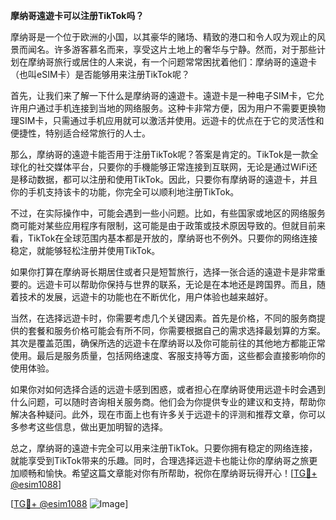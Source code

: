 **摩纳哥遠遊卡可以注册TikTok吗？**

摩纳哥是一个位于欧洲的小国，以其豪华的赌场、精致的港口和令人叹为观止的风景而闻名。许多游客慕名而来，享受这片土地上的奢华与宁静。然而，对于那些计划在摩纳哥旅行或居住的人来说，有一个问题常常困扰着他们：摩纳哥的遠遊卡（也叫eSIM卡）是否能够用来注册TikTok呢？

首先，让我们来了解一下什么是摩纳哥的遠遊卡。遠遊卡是一种电子SIM卡，它允许用户通过手机连接到当地的网络服务。这种卡非常方便，因为用户不需要更换物理SIM卡，只需通过手机应用就可以激活并使用。远遊卡的优点在于它的灵活性和便捷性，特别适合经常旅行的人士。

那么，摩纳哥的遠遊卡能否用于注册TikTok呢？答案是肯定的。TikTok是一款全球化的社交媒体平台，只要你的手機能够正常连接到互联网，无论是通过WiFi还是移动数据，都可以注册和使用TikTok。因此，只要你有摩纳哥的遠遊卡，并且你的手机支持该卡的功能，你完全可以顺利地注册TikTok。

不过，在实际操作中，可能会遇到一些小问题。比如，有些国家或地区的网络服务商可能对某些应用程序有限制，这可能是由于政策或技术原因导致的。但就目前来看，TikTok在全球范围内基本都是开放的，摩纳哥也不例外。只要你的网络连接稳定，就能够轻松注册并使用TikTok。

如果你打算在摩纳哥长期居住或者只是短暂旅行，选择一张合适的遠遊卡是非常重要的。远遊卡可以帮助你保持与世界的联系，无论是在本地还是跨国界。而且，随着技术的发展，远遊卡的功能也在不断优化，用户体验也越来越好。

当然，在选择远遊卡时，你需要考虑几个关键因素。首先是价格，不同的服务商提供的套餐和服务价格可能会有所不同，你需要根据自己的需求选择最划算的方案。其次是覆盖范围，确保所选的远遊卡在摩纳哥以及你可能前往的其他地方都能正常使用。最后是服务质量，包括网络速度、客服支持等方面，这些都会直接影响你的使用体验。

如果你对如何选择合适的远遊卡感到困惑，或者担心在摩纳哥使用远遊卡时会遇到什么问题，可以随时咨询相关服务商。他们会为你提供专业的建议和支持，帮助你解决各种疑问。此外，现在市面上也有许多关于远遊卡的评测和推荐文章，你可以多参考这些信息，做出更加明智的选择。

总之，摩纳哥的遠遊卡完全可以用来注册TikTok。只要你拥有稳定的网络连接，就能享受到TikTok带来的乐趣。同时，合理选择远遊卡也能让你的摩纳哥之旅更加顺畅和愉快。希望这篇文章能对你有所帮助，祝你在摩纳哥玩得开心！[[TG💪+ @esim1088](https://t.me/s/esim1088)]

[[TG💪+ @esim1088](https://t.me/s/esim1088) ![Image](https://i.postimg.cc/4NQfJmqS/Snipaste-2025-05-13-00-14-12.png)]
